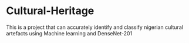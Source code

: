 # Cultural-Heritage
This is a project that can accurately identify and classify nigerian cultural artefacts using Machine learning and DenseNet-201
